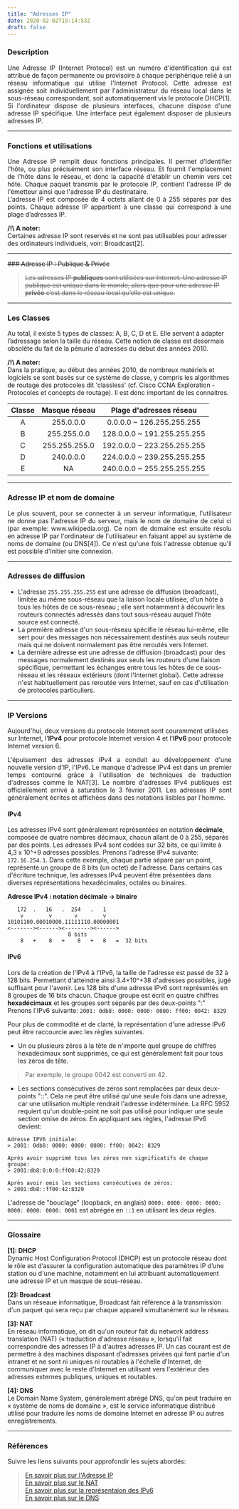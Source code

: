 ```yaml
---
title: "Adresses IP"
date: 2020-02-02T15:14:53Z
draft: false
---
```



### Description
<p align="justify">Une Adresse IP (Internet Protocol) est un numéro d'identification qui est attribué de façon permanente ou provisoire à chaque périphérique relié à un réseau informatique qui utilise l'Internet Protocol. Cette adresse est assignée soit individuellement par l'administrateur du réseau local dans le sous-réseau correspondant, soit automatiquement via le protocole DHCP[1]. Si l'ordinateur dispose de plusieurs interfaces, chacune dispose d'une adresse IP spécifique. Une interface peut également disposer de plusieurs adresses IP.</p>

------------------
### Fonctions et utilisations
<p align="justify">Une Adresse IP remplit deux fonctions principales. Il permet d'identifier l'hôte, ou plus précisément son interface réseau. Et fournit l'emplacement de l'hôte dans le réseau, et donc la capacité d'établir un chemin vers cet hôte. Chaque paquet transmis par le protocole IP, contient l'adresse IP de l'émetteur ainsi que l'adresse IP du destinataire. <br>L’adresse IP est composée de 4 octets allant de 0 à 255 séparés par des points. Chaque adresse IP appartient à une classe qui correspond à une plage d’adresses IP.  </p>

**/!\ A noter:**  
Certaines adresse IP sont reservés et ne sont pas utilisables pour adresser des ordinateurs individuels, voir: Broadcast[2].

------------------
~~### Adresse IP : Publique & Privée~~
>~~Les adresses IP **publiques** sont utilisées sur Internet. Une adresse IP publique est unique dans le monde, alors que pour une adresse IP **privée** c’est dans le réseau local qu’elle est unique.~~
-----------------

### Les Classes
Au total, il existe 5 types de classes: A, B, C, D et E. Elle servent à adapter l’adressage selon la taille du réseau. Cette notion de classe est desormais obsolète du fait de la pénurie d'adresses du début des années 2010. 

**/!\ A noter:**  
Dans la pratique, au début des années 2010, de nombreux matériels et logiciels se sont basés sur ce système de classe, y compris les algorithmes de routage des protocoles dit 'classless' (cf. Cisco CCNA Exploration - Protocoles et concepts de routage). Il est donc important de les connaitres.


| Classe | Masque réseau | Plage d'adresses réseau             | 
| :---: |     :-------:  |         :---------------:           |
| A     | 255.0.0.0      | 0.0.0.0      ~      126.255.255.255 |
| B     | 255.255.0.0    | 128.0.0.0    ~      191.255.255.255 |
| C     | 255.255.255.0  | 192.0.0.0    ~      223.255.255.255 |
| D     | 240.0.0.0      | 224.0.0.0    ~      239.255.255.255 |
| E     | NA             | 240.0.0.0    ~      255.255.255.255 |

-----------------

### Adresse IP et nom de domaine

<p align="justify">Le plus souvent, pour se connecter à un serveur informatique, l'utilisateur ne donne pas l'adresse IP du serveur, mais le nom de domaine de celui ci (par exemple: www.wikipedia.org). Ce nom de domaine est ensuite résolu en adresse IP par l'ordinateur de l'utilisateur en faisant appel au système de noms de domaine (ou DNS[4]). Ce n'est qu'une fois l'adresse obtenue qu'il est possible d'initier une connexion.</p>

-------------------

### Adresses de diffusion 

* L'adresse `255.255.255.255` est une adresse de diffusion (broadcast), limitée au même sous-réseau que la liaison locale utilisée, d'un hôte à tous les hôtes de ce sous-réseau ; elle sert notamment à découvrir les routeurs connectés adressés dans tout sous-réseau auquel l'hôte source est connecté.
* La première adresse d'un sous-réseau spécifie le réseau lui-même, elle sert pour des messages non nécessairement destinés aux seuls routeur mais qui ne doivent normalement pas être reroutés vers Internet.
* La dernière adresse est une adresse de diffusion (broadcast) pour des messages normalement destinés aux seuls les routeurs d'une liaison spécifique, permettant les échanges entre tous les hôtes de ce sous-réseau et les réseaux extérieurs (dont l'Internet global). Cette adresse n'est habituellement pas reroutée vers Internet, sauf en cas d'utilisation de protocoles particuliers.





------------------
### IP Versions

Aujourd'hui, deux versions du protocole Internet sont couramment utilisées sur Internet, l'**IPv4** pour protocole Internet version 4 et l'**IPv6** pour protocole Internet version 6. 

<p align="justify">L'épuisement des adresses IPv4 a conduit au développement d'une nouvelle version d'IP, l'IPv6. Le manque d'adresse IPv4 est dans un premier temps contourné grâce à l'utilisation de techniques de traduction d'adresses comme le NAT[3]. Le nombre d'adresses IPv4 publiques est officiellement arrivé à saturation le 3 février 2011. Les adresses IP sont généralement écrites et affichées dans des notations lisibles par l'homme. </p>  

#### IPv4
Les adresses IPv4 sont généralement représentées en notation **décimale**, composée de quatre nombres décimaux, chacun allant de 0 à 255, séparés par des points. Les adresses IPv4 sont codées sur 32 bits, ce qui limite à 4,3 x 10^+9 adresses possibles. Prenons l'adresse IPv4 suivante: `172.16.254.1`. Dans cette exemple, chaque partie séparé par un point, représente un groupe de 8 bits (un octet) de l'adresse. Dans certains cas d'écriture technique, les adresses IPv4 peuvent être présentées dans diverses représentations hexadécimales, octales ou binaires.  

**Adresse IPv4 : notation décimale -> binaire**
```
   172  .   16   .  254   .   1
    v        v       v        v 
10101100.00010000.11111110.00000001
<-------><------><--------><------>
                   8 bits 
    8   +    8   +    8   +   8   =  32 bits
```


#### IPv6
Lors de la création de l'IPv4 à l'IPv6, la taille de l'adresse est passé de 32 à 128 bits. Permettant d'atteindre ainsi 3.4×10^+38 d'adresses  possibles, jugé suffisant pour l'avenir. Les 128 bits d'une adresse IPv6 sont représentés en 8 groupes de 16 bits chacun. Chaque groupe est écrit en quatre chiffres **hexadécimaux** et les groupes sont séparés par des deux-points ":"  
Prenons l'IPv6 suivante: `2001: 0db8: 0000: 0000: 0000: ff00: 0042: 8329`

Pour plus de commodité et de clarté, la représentation d'une adresse IPv6 peut être raccourcie avec les règles suivantes.
* Un ou plusieurs zéros à la tête de n'importe quel groupe de chiffres hexadécimaux sont supprimés, ce qui est généralement fait pour tous les zéros de tête. 
>Par exemple, le groupe 0042 est converti en 42.

* Les sections consécutives de zéros sont remplacées par deux deux-points "::". Cela ne peut être utilisé qu'une seule fois dans une adresse, car une utilisation multiple rendrait l'adresse indéterminée. La RFC 5952 requiert qu'un double-point ne soit pas utilisé pour indiquer une seule section omise de zéros. En appliquant ses règles, l'adresse IPv6 devient:

```
Adresse IPV6 initiale:
> 2001: 0db8: 0000: 0000: 0000: ff00: 0042: 8329

Après avoir supprimé tous les zéros non significatifs de chaque groupe:
> 2001:db8:0:0:0:ff00:42:8329
 
Après avoir omis les sections consécutives de zéros:
> 2001:db8::ff00:42:8329
```
L'adresse de "bouclage" (loopback, en anglais) `0000: 0000: 0000: 0000: 0000: 0000: 0000: 0001` est abrégée en `::1` en utilisant les deux règles.




------------------
### Glossaire  
**[1]: DHCP**  
Dynamic Host Configuration Protocol (DHCP) est un protocole réseau dont le rôle est d’assurer la configuration automatique des paramètres IP d’une station ou d'une machine, notamment en lui attribuant automatiquement une adresse IP et un masque de sous-réseau.

**[2]: Broadcast**  
Dans un réseaue informatique, Broadcast fait référence à la transmission d'un paquet qui sera reçu par chaque appareil simultanément sur le réseau.

**[3]: NAT**  
En réseau informatique, on dit qu'un routeur fait du network address translation (NAT) (« traduction d'adresse réseau », lorsqu'il fait correspondre des adresses IP à d'autres adresses IP. Un cas courant est de permettre à des machines disposant d'adresses privées qui font partie d'un intranet et ne sont ni uniques ni routables à l'échelle d'Internet, de communiquer avec le reste d'Internet en utilisant vers l'extérieur des adresses externes publiques, uniques et routables.

**[4]: DNS**  
Le Domain Name System, généralement abrégé DNS, qu'on peut traduire en « système de noms de domaine », est le service informatique distribué utilisé pour traduire les noms de domaine Internet en adresse IP ou autres enregistrements.

------------------
### Références
Suivre les liens suivants pour approfondir les sujets abordés:  
>[En savoir plus sur l'Adresse IP](https://fr.wikipedia.org/wiki/Adresse_IP)  
>[En savoir plus sur le NAT](https://fr.wikipedia.org/wiki/Network_address_translation)  
>[En savoir plus sur la représentaion des IPv6](https://en.wikipedia.org/wiki/IPv6_address#Representation)  
>[En savoir plus sur le DNS](https://fr.wikipedia.org/wiki/Domain_Name_System)
